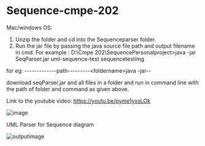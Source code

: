 # Sequence-cmpe-202

Mac/windows OS:
1.	Unzip the folder and cd into the Sequenceparser folder.
2.	 Run the jar file by passing the java source file path and output filename in cmd.
For example : D:\Cmpe 202\SequencePersonalproject>java -jar SeqParser.jar uml-sequence-test sequencetestimg





for eg: -------------path---------\<foldername>java -jar<jar file>--<foldername for sequence> <Imagename>

download seqParser.jar and all files in a folder and run in command line with the path of folder and command as given above.

Link to the youtube video:    https://youtu.be/pyme1yxsLOk
 

![image](https://cloud.githubusercontent.com/assets/25543015/25731269/ac1309a6-30f9-11e7-9f72-2695003a5ead.png)

UML Parser for Sequence diagram

![outputimage](https://cloud.githubusercontent.com/assets/25543015/25730728/39e64578-30f4-11e7-9aa6-00866b6fe633.png)
